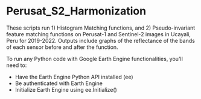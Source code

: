 # Perusat_S2_Harmonization
These scripts run 1) Histogram Matching functions, and 2) Pseudo-invariant feature matching functions on Perusat-1 and Sentinel-2 images in Ucayali, Peru for 2019-2022. Outputs include graphs of the reflectance of the bands of each sensor before and after the function.

To run any Python code with Google Earth Engine functionalities, you'll need to:

- Have the Earth Engine Python API installed (ee)
- Be authenticated with Earth Engine
- Initialize Earth Engine using ee.Initialize()

